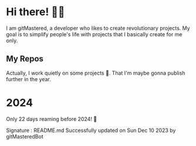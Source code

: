 
# Hi there! 🙋‍♂️
I am gitMastered, a developer who likes to create revolutionary projects.
My goal is to simplify people's life with projects that I basically create for me only.

## My Repos
Actually, I work quietly on some projects 👀. That I'm maybe gonna publish further in the year.

# 2024
Only 22 days reaming before 2024! 🙌

Signature : README.md Successfully updated on Sun Dec 10 2023 by gitMasteredBot

